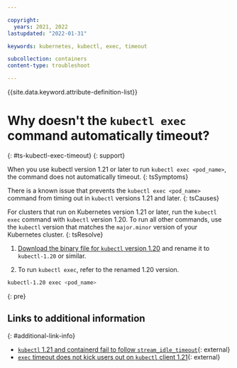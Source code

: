 ```yaml
---

copyright:
  years: 2021, 2022
lastupdated: "2022-01-31"

keywords: kubernetes, kubectl, exec, timeout

subcollection: containers
content-type: troubleshoot

---
```


{{site.data.keyword.attribute-definition-list}}

# Why doesn't the `kubectl exec` command automatically timeout?
{: #ts-kubectl-exec-timeout}
{: support}

When you use kubectl version 1.21 or later to run `kubectl exec <pod_name>`, the command does not automatically timeout. 
{: tsSymptoms}

There is a known issue that prevents the `kubectl exec <pod_name>` command from timing out in `kubectl` versions 1.21 and later.
{: tsCauses}

For clusters that run on Kubernetes version 1.21 or later, run the `kubectl exec` command with `kubectl` version 1.20. To run all other commands, use the `kubectl` version that matches the `major.minor` version of your Kubernetes cluster. 
{: tsResolve}

1. [Download the binary file for `kubectl` version 1.20](/docs/containers?topic=containers-cs_cli_install#kubectl) and rename it to `kubectl-1.20` or similar.

2. To run `kubectl exec`, refer to the renamed 1.20 version.

```sh
kubectl-1.20 exec <pod_name>
```
{: pre}

## Links to additional information
{: #additional-link-info}

- [`kubectl` 1.21 and containerd fail to follow `stream_idle_timeout`](https://github.com/containerd/containerd/issues/5563){: external}
- [`exec` timeout does not kick users out on `kubectl` client 1.21](https://github.com/kubernetes/kubernetes/issues/102569){: external}

